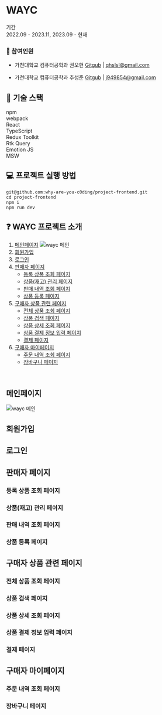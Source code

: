 # WAYC

기간<br/>
2022.09 - 2023.11, 2023.09 - 현재


### 👥  참여인원
- 가천대학교 컴퓨터공학과 권오현 [Gitgub](https://github.com/5hyun) | qhslsl@gmail.com

- 가천대학교 컴퓨터공학과 추성준 [Gitgub](https://github.com/ChuSeongJun) | j949854@gmail.com

## 🎯 기술 스택
npm<br/>
webpack<br/>
React<br/>
TypeScript<br/>
Redux Toolkit<br/>
Rtk Query<br/>
Emotion JS<br/>
MSW

## 💻 프로젝트 실행 방법

```shell
git@github.com:why-are-you-c0ding/project-frontend.git
cd project-frontend
npm i
npm run dev
```

## ❓ WAYC 프로젝트 소개
1. [메인페이지](#메인페이지)
    ![wayc 메인](https://github.com/why-are-you-c0ding/project-frontend/assets/86971770/bfae8fe2-1756-45b0-af22-4b3124eaa2e0)
2. [회원가입](#회원가입)
3. [로그인](#로그인)
4. [판매자 페이지](#판매자-페이지)
    - [등록 상품 조회 페이지](#등록-상품-조회-페이지)
    - [상품(재고) 관리 페이지](#상품(재고)-관리-페이지)
    - [판매 내역 조회 페이지](#판매-내역-조회-페이지)
    - [상품 등록 페이지](#상품-등록-페이지)
5. [구매자 상품 관련 페이지](#구매자-상품-관련-페이지)
    - [전체 상품 조회 페이지](#전체-상품-조회-페이지)
    - [상품 검색 페이지](#상품-검색-페이지)
    - [상품 상세 조회 페이지](#상품-상세-조회-페이지)
    - [상품 결제 정보 입력 페이지](#상품-결제-정보-입력-페이지)
    - [결제 페이지](#결제-페이지)
6. [구매자 마이페이지](#구매자-마이페이지)
    - [주문 내역 조회 페이지](#주문-내역-조회-페이지)
    - [장바구니 페이지](#장바구니-페이지)

<br/>

## 메인페이지
![wayc 메인](https://github.com/why-are-you-c0ding/project-frontend/assets/86971770/2dd3061d-c7a9-4084-9bd7-295929a3c014)
## 회원가입

## 로그인

## 판매자 페이지

### 등록 상품 조회 페이지

### 상품(재고) 관리 페이지

### 판매 내역 조회 페이지

### 상품 등록 페이지

## 구매자 상품 관련 페이지

### 전체 상품 조회 페이지
### 상품 검색 페이지
### 상품 상세 조회 페이지
### 상품 결제 정보 입력 페이지
### 결제 페이지

## 구매자 마이페이지

### 주문 내역 조회 페이지

### 장바구니 페이지


